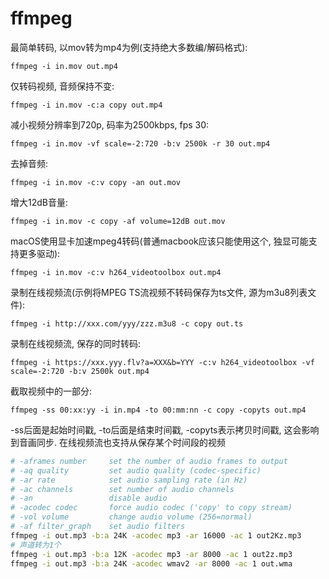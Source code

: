 # ffmpeg

最简单转码, 以mov转为mp4为例(支持绝大多数编/解码格式):

```
ffmpeg -i in.mov out.mp4
```

仅转码视频, 音频保持不变:

```
ffmpeg -i in.mov -c:a copy out.mp4
```

减小视频分辨率到720p, 码率为2500kbps, fps 30:

```
ffmpeg -i in.mov -vf scale=-2:720 -b:v 2500k -r 30 out.mp4
```

去掉音频:

```
ffmpeg -i in.mov -c:v copy -an out.mov
```

增大12dB音量:

```
ffmpeg -i in.mov -c copy -af volume=12dB out.mov
```

macOS使用显卡加速mpeg4转码(普通macbook应该只能使用这个, 独显可能支持更多驱动):

```
ffmpeg -i in.mov -c:v h264_videotoolbox out.mp4
```

录制在线视频流(示例将MPEG TS流视频不转码保存为ts文件, 源为m3u8列表文件):

```
ffmpeg -i http://xxx.com/yyy/zzz.m3u8 -c copy out.ts
```

录制在线视频流, 保存的同时转码:

```
ffmpeg -i https://xxx.yyy.flv?a=XXX&b=YYY -c:v h264_videotoolbox -vf scale=-2:720 -b:v 2500k out.mp4
```

截取视频中的一部分:

```
ffmpeg -ss 00:xx:yy -i in.mp4 -to 00:mm:nn -c copy -copyts out.mp4
```

-ss后面是起始时间戳, -to后面是结束时间戳, -copyts表示拷贝时间戳, 这会影响到音画同步. 在线视频流也支持从保存某个时间段的视频



```bash
# -aframes number     set the number of audio frames to output
# -aq quality         set audio quality (codec-specific)
# -ar rate            set audio sampling rate (in Hz)
# -ac channels        set number of audio channels
# -an                 disable audio
# -acodec codec       force audio codec ('copy' to copy stream)
# -vol volume         change audio volume (256=normal)
# -af filter_graph    set audio filters
ffmpeg -i out.mp3 -b:a 24K -acodec mp3 -ar 16000 -ac 1 out2Kz.mp3 
# 声道转为1个
ffmpeg -i out.mp3 -b:a 12K -acodec mp3 -ar 8000 -ac 1 out2z.mp3
ffmpeg -i out.mp3 -b:a 24K -acodec wmav2 -ar 8000 -ac 1 out.wma
```

